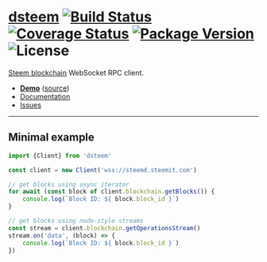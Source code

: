 
# [dsteem](https://github.com/jnordberg/dsteem) [![Build Status](https://img.shields.io/travis/jnordberg/dsteem.svg?style=flat-square)](https://travis-ci.org/jnordberg/dsteem) [![Coverage Status](https://img.shields.io/coveralls/jnordberg/dsteem.svg?style=flat-square)](https://coveralls.io/github/jnordberg/dsteem?branch=master) [![Package Version](https://img.shields.io/npm/v/dsteem.svg?style=flat-square)](https://www.npmjs.com/package/dsteem) ![License](https://img.shields.io/npm/l/dsteem.svg?style=flat-square)

[Steem blockchain](https://steem.io) WebSocket RPC client.

* **[Demo](https://comments.steem.vc)** ([source](https://github.com/jnordberg/dsteem/tree/master/examples/comment-feed))
* [Documentation](https://jnordberg.github.io/dsteem/)
* [Issues](https://github.com/jnordberg/dsteem/issues)

---


Minimal example
---------------

```typescript
import {Client} from 'dsteem'

const client = new Client('wss://steemd.steemit.com')

// get blocks using async iterator
for await (const block of client.blockchain.getBlocks()) {
    console.log(`Block ID: ${ block.block_id }`)
}

// get blocks using node-style streams
const stream = client.blockchain.getOperationsStream()
stream.on('data', (block) => {
    console.log(`Block ID: ${ block.block_id }`)
})
```
